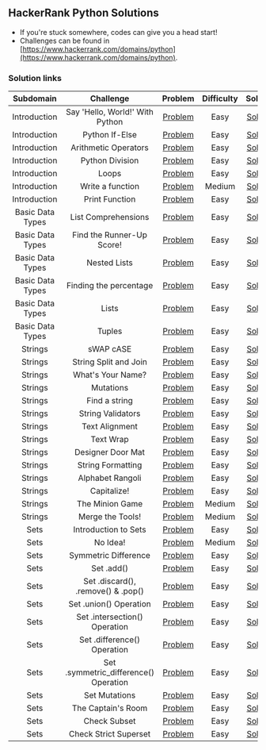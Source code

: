 ## HackerRank Python Solutions

- If you're stuck somewhere, codes can give you a head start!
- Challenges can be found in [https://www.hackerrank.com/domains/python](https://www.hackerrank.com/domains/python).


### Solution links

|         Subdomain         |                     Challenge                       |                                                  Problem                                                        | Difficulty |                                Solution                                |
|  :----------------------: | :-------------------------------------------------: | :-------------------------------------------------------------------------------------------------------------: | :--------: | :--------------------------------------------------------------------: |
|        Introduction       |           Say 'Hello, World!' With Python           |                     [Problem](https://www.hackerrank.com/challenges/py-hello-world/problem)                     |    Easy    | [Solution](Introduction/Say%20%22Hello%2CWorld!%22%20With%20Python.py) |
|        Introduction       |                  Python If-Else                     |                       [Problem](https://www.hackerrank.com/challenges/py-if-else/problem)                       |    Easy    |              [Solution](Introduction/Python%20If-Else.py)              |
|        Introduction       |                Arithmetic Operators                 |           [Problem](https://www.hackerrank.com/challenges/python-arithmetic-operators/problem)                  |    Easy    |           [Solution](Introduction/Arithmetic%20Operators.py)           |   
|        Introduction       |                  Python Division                    |                     [Problem](https://www.hackerrank.com/challenges/python-division/problem)                    |    Easy    |            [Solution](Introduction/Python%3A%20Division.py)            |   
|        Introduction       |                        Loops                        |                      [Problem](https://www.hackerrank.com/challenges/python-loops/problem)                      |    Easy    |                    [Solution](Introduction/Loops.py)                   |     
|        Introduction       |                  Write a function                   |                    [Problem](https://www.hackerrank.com/challenges/write-a-function/problem)                    |   Medium   |            [Solution](Introduction/Write%20a%20function.py)            |        
|        Introduction       |                   Print Function                    |                      [Problem](https://www.hackerrank.com/challenges/python-print/problem)                      |    Easy    |               [Solution](Introduction/Print%20Function.py)             |
|      Basic Data Types     |                 List Comprehensions                 |                 [Problem](https://www.hackerrank.com/challenges/list-comprehensions/problem)                    |    Easy    |        [Solution](Basic%20Data%20Types/List%20Comprehensions.py)       |
|      Basic Data Types     |              Find the Runner-Up Score!              |          [Problem](https://www.hackerrank.com/challenges/find-second-maximum-number-in-a-list/problem)   |    Easy    |   [Solution](Basic%20Data%20Types/Find%20the%20Runner-Up%20Score!.py)  |
|      Basic Data Types     |                    Nested Lists                     |                     [Problem](https://www.hackerrank.com/challenges/nested-list/problem)                        |    Easy    |           [Solution](Basic%20Data%20Types/Nested%20Lists.py)           |
|      Basic Data Types     |               Finding the percentage                |               [Problem](https://www.hackerrank.com/challenges/finding-the-percentage/problem)                   |    Easy    |     [Solution](Basic%20Data%20Types/Finding%20the%20percentage.py)     |
|      Basic Data Types     |                        Lists                        |                   [Problem](https://www.hackerrank.com/challenges/python-lists/problem)                         |    Easy    |                [Solution](Basic%20Data%20Types/Lists.py)               |
|      Basic Data Types     |                       Tuples                        |                  [Problem](https://www.hackerrank.com/challenges/python-tuples/problem)                         |    Easy    |               [Solution](Basic%20Data%20Types/Tuples.py)               |
|          Strings          |                      sWAP cASE                      |                        [Problem](https://www.hackerrank.com/challenges/swap-case/problem)                       |    Easy    |                   [Solution](Strings/sWAP%20cASE.py)                   |
|          Strings          |                String Split and Join                |           [Problem](https://www.hackerrank.com/challenges/python-string-split-and-join/problem)                 |    Easy    |           [Solution](Strings/String%20Split%20and%20Join.py)           |
|          Strings          |                  What's Your Name?                  |                   [Problem](https://www.hackerrank.com/challenges/whats-your-name/problem)                      |    Easy    |                 [Solution](What's%20Your%20Name%3F.py)                 |
|          Strings          |                      Mutations                      |                   [Problem](https://www.hackerrank.com/challenges/python-mutations/problem)                     |    Easy    |                    [Solution](Strings/Mutations.py)                    | 
|          Strings          |                    Find a string                    |                     [Problem](https://www.hackerrank.com/challenges/find-a-string/problem)                      |    Easy    |                [Solution](Strings/Find%20a%20string.py)                |
|          Strings          |                  String Validators                  |                   [Problem](https://www.hackerrank.com/challenges/string-validators/problem)                    |    Easy    |                [Solution](Strings/String%20Validators.py)              |
|          Strings          |                    Text Alignment                   |                     [Problem](https://www.hackerrank.com/challenges/text-alignment/problem)                     |    Easy    |                 [Solution](Strings/Text%20Alignment.py)                |  
|          Strings          |                      Text Wrap                      |                       [Problem](https://www.hackerrank.com/challenges/text-wrap/problem)                        |    Easy    |                   [Solution](Strings/Text%20Wrap.py)                   |
|          Strings          |                  Designer Door Mat                  |                   [Problem](https://www.hackerrank.com/challenges/designer-door-mat/problem)                    |    Easy    |              [Solution](Strings/Designer%20Door%20Mat.py)              |
|          Strings          |                  String Formatting                  |              [Problem](https://www.hackerrank.com/challenges/python-string-formatting/problem)                  |    Easy    |               [Solution](Strings/String%20Formatting.py)               | 
|          Strings          |                   Alphabet Rangoli                  |                    [Problem](https://www.hackerrank.com/challenges/alphabet-rangoli/problem)                    |    Easy    |               [Solution](Strings/Alphabet%20Rangoli.py)                |
|          Strings          |                     Capitalize!                     |                        [Problem](https://www.hackerrank.com/challenges/capitalize/problem)                      |    Easy    |                  [Solution](Strings/Capitalize!.py)                    |
|          Strings          |                   The Minion Game                   |                     [Problem](https://www.hackerrank.com/challenges/the-minion-game/problem)                    |   Medium   |             [Solution](Strings/The%20Minion%20Game.py)                 |
|          Strings          |                   Merge the Tools!                  |                     [Problem](https://www.hackerrank.com/challenges/merge-the-tools/problem)                    |   Medium   |              [Solution](Strings/Merge%20the%20Tools!.py)               |
|           Sets            |                 Introduction to Sets                |                [Problem](https://www.hackerrank.com/challenges/py-introduction-to-sets/problem)                 |    Easy    |             [Solution](Sets/Introduction%20to%20Sets.py)               |
|           Sets            |                       No Idea!                      |                 [Problem](https://www.hackerrank.com/challenges/py-introduction-to-sets/problem)   |   Medium   |                  [Solution](Sets/No%20Idea!%20.py)                     |
|           Sets            |                 Symmetric Difference                |                   [Problem](https://www.hackerrank.com/challenges/symmetric-difference/problem)                 |    Easy    |             [Solution](Sets/Symmetric%20Difference.py)                 |
|           Sets            |                      Set .add()                     |                       [Problem](https://www.hackerrank.com/challenges/py-set-add/problem)                       |    Easy    |                  [Solution](Sets/set.add().py)                         |
|           Sets            |            Set .discard(), .remove() & .pop()       |                    [Problem](https://www.hackerrank.com/challenges/py-set-discard-remove-pop/problem)    |    Easy    |   [Solution](Sets/Set%20.discard()%2C%20.remove()%20%26%20.pop().py)   |
|           Sets            |                 Set .union() Operation              |                      [Problem](https://www.hackerrank.com/challenges/py-set-union/problem)                      |    Easy    |             [Solution](Sets/Set%20.union()%20Operation.py)             |
|           Sets            |             Set .intersection() Operation           |          [Problem](https://www.hackerrank.com/challenges/py-set-intersection-operation/problem)                 |    Easy    |         [Solution](Sets/Set%20.intersection()%20Operation.py)          |
|           Sets            |              Set .difference() Operation            |           [Problem](https://www.hackerrank.com/challenges/py-set-difference-operation/problem)                  |    Easy    |          [Solution](Sets/Set%20.difference()%20Operation.py)           |
|           Sets            |          Set .symmetric_difference() Operation      |  [Problem](https://www.hackerrank.com/challenges/py-set-symmetric-difference-operation/problem)                 |    Easy    |     [Solution](Sets/Set%20.symmetric_difference()%20Operation.py)      |
|           Sets            |                    Set Mutations                    |                 [Problem](https://www.hackerrank.com/challenges/py-set-mutations/problem)                       |    Easy    |                  [Solution](Sets/Set%20Mutations.py)                   |
|           Sets            |                  The Captain's Room                 |                 [Problem](https://www.hackerrank.com/challenges/py-the-captains-room/problem)                   |    Easy    |               [Solution](Sets/The%20Captain's%20Room.py)               |
|           Sets            |                    Check Subset                     |                   [Problem](https://www.hackerrank.com/challenges/py-check-subset/problem)                      |    Easy    |                  [Solution](Sets/Check%20Subset.py)                    |
|           Sets            |                Check Strict Superset                |              [Problem](https://www.hackerrank.com/challenges/py-check-strict-superset/problem)                  |    Easy    |            [Solution](Sets/Check%20Strict%20Superset.py)               |
